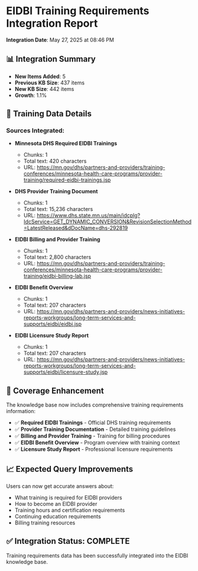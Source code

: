 # EIDBI Training Requirements Integration Report

**Integration Date**: May 27, 2025 at 08:46 PM

## 📊 Integration Summary

- **New Items Added**: 5
- **Previous KB Size**: 437 items
- **New KB Size**: 442 items
- **Growth**: 1.1%

## 📄 Training Data Details

### Sources Integrated:

- **Minnesota DHS Required EIDBI Trainings**
  - Chunks: 1
  - Total text: 420 characters
  - URL: https://mn.gov/dhs/partners-and-providers/training-conferences/minnesota-health-care-programs/provider-training/required-eidbi-trainings.jsp

- **DHS Provider Training Document**
  - Chunks: 1
  - Total text: 15,236 characters
  - URL: https://www.dhs.state.mn.us/main/idcplg?IdcService=GET_DYNAMIC_CONVERSION&RevisionSelectionMethod=LatestReleased&dDocName=dhs-292819

- **EIDBI Billing and Provider Training**
  - Chunks: 1
  - Total text: 2,800 characters
  - URL: https://mn.gov/dhs/partners-and-providers/training-conferences/minnesota-health-care-programs/provider-training/eidbi-billing-lab.jsp

- **EIDBI Benefit Overview**
  - Chunks: 1
  - Total text: 207 characters
  - URL: https://mn.gov/dhs/partners-and-providers/news-initiatives-reports-workgroups/long-term-services-and-supports/eidbi/eidbi.jsp

- **EIDBI Licensure Study Report**
  - Chunks: 1
  - Total text: 207 characters
  - URL: https://mn.gov/dhs/partners-and-providers/news-initiatives-reports-workgroups/long-term-services-and-supports/eidbi/licensure-study.jsp

## 🎯 Coverage Enhancement

The knowledge base now includes comprehensive training requirements information:

- ✅ **Required EIDBI Trainings** - Official DHS training requirements
- ✅ **Provider Training Documentation** - Detailed training guidelines
- ✅ **Billing and Provider Training** - Training for billing procedures
- ✅ **EIDBI Benefit Overview** - Program overview with training context
- ✅ **Licensure Study Report** - Professional licensure requirements

## 📈 Expected Query Improvements

Users can now get accurate answers about:
- What training is required for EIDBI providers
- How to become an EIDBI provider
- Training hours and certification requirements
- Continuing education requirements
- Billing training resources

## ✅ Integration Status: COMPLETE

Training requirements data has been successfully integrated into the EIDBI knowledge base.
